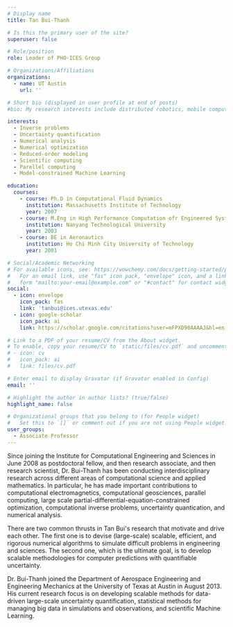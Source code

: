```yaml
---
# Display name
title: Tan Bui-Thanh

# Is this the primary user of the site?
superuser: false

# Role/position
role: Leader of PHO-ICES Group

# Organizations/Affiliations
organizations:
  - name: UT Austin
    url: ''

# Short bio (displayed in user profile at end of posts)
#bio: My research interests include distributed robotics, mobile computing and programmable matter.

interests:
  - Inverse problems
  - Uncertainty quantification
  - Numerical analysis
  - Numerical optimization
  - Reduced-order modeling
  - Scientific computing
  - Parellel computing
  - Model-constrained Machine Learning

education:
  courses:
    - course: Ph.D in Computational Fluid Dynamics
      institution: Massachusetts Institute of Technology
      year: 2007
    - course: M.Eng in High Performance Computation ofr Engineered System
      institution: Nanyang Technological University
      year: 2003
    - course: BE in Aeronautics
      institution: Ho Chi Minh City University of Technology
      year: 2001

# Social/Academic Networking
# For available icons, see: https://wowchemy.com/docs/getting-started/page-builder/#icons
#   For an email link, use "fas" icon pack, "envelope" icon, and a link in the
#   form "mailto:your-email@example.com" or "#contact" for contact widget.
social:
  - icon: envelope
    icon_pack: fas
    link: 'tanbui@ices.utexas.edu'
  - icon: google-scholar
    icon_pack: ai
    link: https://scholar.google.com/citations?user=mFPXD90AAAAJ&hl=en

# Link to a PDF of your resume/CV from the About widget.
# To enable, copy your resume/CV to `static/files/cv.pdf` and uncomment the lines below.
# - icon: cv
#   icon_pack: ai
#   link: files/cv.pdf

# Enter email to display Gravatar (if Gravatar enabled in Config)
email: ''

# Highlight the author in author lists? (true/false)
highlight_name: false

# Organizational groups that you belong to (for People widget)
#   Set this to `[]` or comment out if you are not using People widget.
user_groups:
  - Associate Professor
---
```


Since joining the Institute for Computational Engineering and Sciences in June 2008 as postdoctoral fellow, and then research associate, and then research scientist, Dr. Bui-Thanh has been conducting interdisciplinary research across different areas of computational science and applied mathematics. In particular, he has made important contributions to computational electromagnetics, computational geosciences, parallel computing, large scale partial-differential-equation-constrained optimization, computational inverse problems, uncertainty quantication, and numerical analysis.

There are two common thrusts in Tan Bui's research that motivate and drive each other. The first one is to devise (large-scale) scalable, efficient, and rigorous numerical algorithms to simulate difficult problems in engineering and sciences. The second one, which is the ultimate goal, is to develop scalable methodologies for computer predictions with quantifiable uncertainty.

Dr. Bui-Thanh joined the Department of Aerospace Engineering and Engineering Mechanics at the University of Texas at Austin in August 2013. His current research focus is on developing scalable methods for data-driven large-scale uncertainty quantification, statistical methods for managing big data in simulations and observations, and scientific Machine Learning.